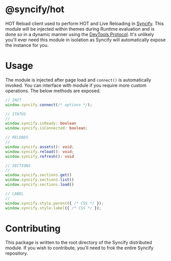 # @syncify/hot

HOT Reload client used to perform HOT and Live Reloading in [Syncify](https://syncify.sh). This module will be injected within themes during Runtime evaluation and is done so in a dynamic manner using the [DevTools Protocol](https://chromedevtools.github.io/devtools-protocol/). It's unlikely you'll ever need this module in isolation as Syncify will automatically expose the instance for you.

# Usage

The module is injected after page load and `connect()` is automatically invoked. You can interface with module if you require more custom operations. The below methods are exposed.

```ts
// INIT
window.syncify.connect(/* options */);

// STATUS
//
window.syncify.isReady: boolean
window.syncify.isConnected: boolean;

// RELOADS
//
window.syncify.assets(): void;
window.syncify.reload(): void;
window.syncify.refresh(): void

// SECTIONS
//
window.syncify.sections.get()
window.syncify.sections.list()
window.syncify.sections.load()

// LABEL
//
window.syncify.style.parent({ /* CSS */ });
window.syncify.style.label({ /* CSS */ });
```

# Contributing

This package is written to the root directory of the Syncify distributed module. If you wish to contribute, you'll need to frok the entire Syncify repository.
